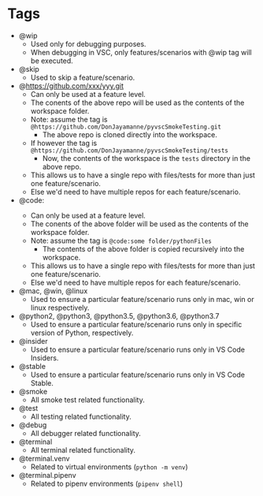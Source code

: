 # Tags
* @wip
    * Used only for debugging purposes.
    * When debugging in VSC, only features/scenarios with @wip tag will be executed.
* @skip
    * Used to skip a feature/scenario.
* @https://github.com/xxx/yyy.git
    * Can only be used at a feature level.
    * The conents of the above repo will be used as the contents of the workspace folder.
    * Note: assume the tag is `@https://github.com/DonJayamanne/pyvscSmokeTesting.git`
        * The above repo is cloned directly into the workspace.
    * If however the tag is `@https://github.com/DonJayamanne/pyvscSmokeTesting/tests`
        * Now, the contents of the workspace is the `tests` directory in the above repo.
    * This allows us to have a single repo with files/tests for more than just one feature/scenario.
    * Else we'd need to have multiple repos for each feature/scenario.
* @code:<path relative to uitests folder>
    * Can only be used at a feature level.
    * The conents of the above folder will be used as the contents of the workspace folder.
    * Note: assume the tag is `@code:some folder/pythonFiles`
        * The contents of the above folder is copied recursively into the workspace.
    * This allows us to have a single repo with files/tests for more than just one feature/scenario.
    * Else we'd need to have multiple repos for each feature/scenario.
* @mac, @win, @linux
    * Used to ensure a particular feature/scenario runs only in mac, win or linux respectively.
* @python2, @python3, @python3.5, @python3.6, @python3.7
    * Used to ensure a particular feature/scenario runs only in specific version of Python, respectively.
* @insider
    * Used to ensure a particular feature/scenario runs only in VS Code Insiders.
* @stable
    * Used to ensure a particular feature/scenario runs only in VS Code Stable.
* @smoke
    * All smoke test related functionality.
* @test
    * All testing related functionality.
* @debug
    * All debugger related functionality.
* @terminal
    * All terminal related functionality.
* @terminal.venv
    * Related to virtual environments (`python -m venv`)
* @terminal.pipenv
    * Related to pipenv environments (`pipenv shell`)
